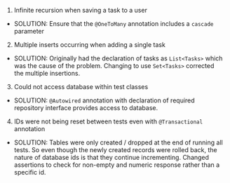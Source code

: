 1. Infinite recursion when saving a task to a user

  - SOLUTION: Ensure that the `@OneToMany` annotation includes a `cascade` parameter
  
2. Multiple inserts occurring when adding a single task

  - SOLUTION: Originally had the declaration of tasks as `List<Tasks>` which was the cause of the problem. Changing to use `Set<Tasks>` corrected the multiple insertions.

3. Could not access database within test classes

  - SOLUTION: `@Autowired` annotation with declaration of required repository interface provides access to database.
  
4. IDs were not being reset between tests even with `@Transactional` annotation

  - SOLUTION: Tables were only created / dropped at the end of running all tests. So even though the newly created records were rolled back, the nature of database ids is that they continue incrementing. Changed assertions to check for non-empty and numeric response rather than a specific id.
  